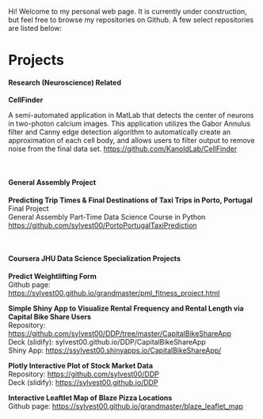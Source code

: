 Hi! Welcome to my personal web page. It is currently under construction, but feel free to browse my repositories on Github. A few select repositories are listed below:

# Projects

#### Research (Neuroscience) Related
**CellFinder**

A semi-automated application in MatLab that detects the center of neurons in two-photon calcium images. This application utilizes the Gabor Annulus filter and Canny edge detection algorithm to automatically create an approximation of each cell body, and allows users to filter output to remove noise from the final data set.
https://github.com/KanoldLab/CellFinder

<br/>

#### General Assembly Project
**Predicting Trip Times & Final Destinations of Taxi Trips in Porto, Portugal**  
Final Project  
General Assembly Part-Time Data Science Course in Python  
https://github.com/sylvest00/PortoPortugalTaxiPrediction

<br/>

#### Coursera JHU Data Science Specialization Projects  
**Predict Weightlifting Form**  
Github page: https://sylvest00.github.io/grandmaster/pml_fitness_project.html  

**Simple Shiny App to Visualize Rental Frequency and Rental Length via Capital Bike Share Users**  
Repository: https://github.com/sylvest00/DDP/tree/master/CapitalBikeShareApp  
Deck (slidify): sylvest00.github.io/DDP/CapitalBikeShareApp  
Shiny App: https://ssylvest00.shinyapps.io/CapitalBikeShareApp/  

**Plotly Interactive Plot of Stock Market Data**  
Repository: https://github.com/sylvest00/DDP  
Deck (slidify): https://sylvest00.github.io/DDP   

**Interactive Leaftlet Map of Blaze Pizza Locations**  
Github page: https://sylvest00.github.io/grandmaster/blaze_leaflet_map  
